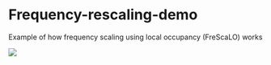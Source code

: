 # Frequency-rescaling-demo
Example of how frequency scaling using local occupancy (FreScaLO) works

![](https://github.com/sacrevert/Frequency-rescaling-demo/blob/main/species_frequency_animation.gif)
